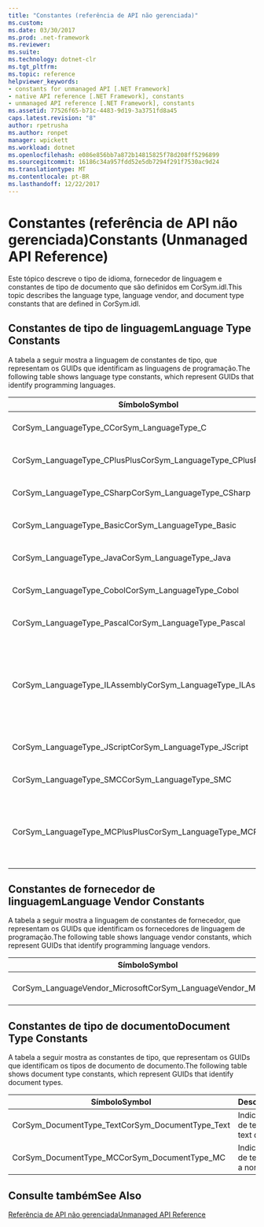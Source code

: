 ```yaml
---
title: "Constantes (referência de API não gerenciada)"
ms.custom: 
ms.date: 03/30/2017
ms.prod: .net-framework
ms.reviewer: 
ms.suite: 
ms.technology: dotnet-clr
ms.tgt_pltfrm: 
ms.topic: reference
helpviewer_keywords:
- constants for unmanaged API [.NET Framework]
- native API reference [.NET Framework], constants
- unmanaged API reference [.NET Framework], constants
ms.assetid: 77526f65-b71c-4483-9d19-3a3751fd8a45
caps.latest.revision: "8"
author: rpetrusha
ms.author: ronpet
manager: wpickett
ms.workload: dotnet
ms.openlocfilehash: e086e856bb7a872b14815825f78d208ff5296899
ms.sourcegitcommit: 16186c34a957fdd52e5db7294f291f7530ac9d24
ms.translationtype: MT
ms.contentlocale: pt-BR
ms.lasthandoff: 12/22/2017
---
```

# <a name="constants-unmanaged-api-reference"></a><span data-ttu-id="d752f-102">Constantes (referência de API não gerenciada)</span><span class="sxs-lookup"><span data-stu-id="d752f-102">Constants (Unmanaged API Reference)</span></span>
<span data-ttu-id="d752f-103">Este tópico descreve o tipo de idioma, fornecedor de linguagem e constantes de tipo de documento que são definidos em CorSym.idl.</span><span class="sxs-lookup"><span data-stu-id="d752f-103">This topic describes the language type, language vendor, and document type constants that are defined in CorSym.idl.</span></span>  
  
## <a name="language-type-constants"></a><span data-ttu-id="d752f-104">Constantes de tipo de linguagem</span><span class="sxs-lookup"><span data-stu-id="d752f-104">Language Type Constants</span></span>  
 <span data-ttu-id="d752f-105">A tabela a seguir mostra a linguagem de constantes de tipo, que representam os GUIDs que identificam as linguagens de programação.</span><span class="sxs-lookup"><span data-stu-id="d752f-105">The following table shows language type constants, which represent GUIDs that identify programming languages.</span></span>  
  
|<span data-ttu-id="d752f-106">Símbolo</span><span class="sxs-lookup"><span data-stu-id="d752f-106">Symbol</span></span>|<span data-ttu-id="d752f-107">Descrição</span><span class="sxs-lookup"><span data-stu-id="d752f-107">Description</span></span>|  
|------------|-----------------|  
|<span data-ttu-id="d752f-108">CorSym_LanguageType_C</span><span class="sxs-lookup"><span data-stu-id="d752f-108">CorSym_LanguageType_C</span></span>|<span data-ttu-id="d752f-109">Indica a linguagem C.</span><span class="sxs-lookup"><span data-stu-id="d752f-109">Indicates the C language.</span></span>|  
|<span data-ttu-id="d752f-110">CorSym_LanguageType_CPlusPlus</span><span class="sxs-lookup"><span data-stu-id="d752f-110">CorSym_LanguageType_CPlusPlus</span></span>|<span data-ttu-id="d752f-111">Indica a linguagem C++.</span><span class="sxs-lookup"><span data-stu-id="d752f-111">Indicates the C++ language.</span></span>|  
|<span data-ttu-id="d752f-112">CorSym_LanguageType_CSharp</span><span class="sxs-lookup"><span data-stu-id="d752f-112">CorSym_LanguageType_CSharp</span></span>|<span data-ttu-id="d752f-113">Indica a linguagem c#.</span><span class="sxs-lookup"><span data-stu-id="d752f-113">Indicates the C# language.</span></span>|  
|<span data-ttu-id="d752f-114">CorSym_LanguageType_Basic</span><span class="sxs-lookup"><span data-stu-id="d752f-114">CorSym_LanguageType_Basic</span></span>|<span data-ttu-id="d752f-115">Indica o idioma básico.</span><span class="sxs-lookup"><span data-stu-id="d752f-115">Indicates the Basic language.</span></span>|  
|<span data-ttu-id="d752f-116">CorSym_LanguageType_Java</span><span class="sxs-lookup"><span data-stu-id="d752f-116">CorSym_LanguageType_Java</span></span>|<span data-ttu-id="d752f-117">Indica a linguagem Java.</span><span class="sxs-lookup"><span data-stu-id="d752f-117">Indicates the Java language.</span></span>|  
|<span data-ttu-id="d752f-118">CorSym_LanguageType_Cobol</span><span class="sxs-lookup"><span data-stu-id="d752f-118">CorSym_LanguageType_Cobol</span></span>|<span data-ttu-id="d752f-119">Indica o idioma COBOL.</span><span class="sxs-lookup"><span data-stu-id="d752f-119">Indicates the COBOL language.</span></span>|  
|<span data-ttu-id="d752f-120">CorSym_LanguageType_Pascal</span><span class="sxs-lookup"><span data-stu-id="d752f-120">CorSym_LanguageType_Pascal</span></span>|<span data-ttu-id="d752f-121">Indica o idioma Pascal.</span><span class="sxs-lookup"><span data-stu-id="d752f-121">Indicates the Pascal language.</span></span>|  
|<span data-ttu-id="d752f-122">CorSym_LanguageType_ILAssembly</span><span class="sxs-lookup"><span data-stu-id="d752f-122">CorSym_LanguageType_ILAssembly</span></span>|<span data-ttu-id="d752f-123">Indica o código de assembly do Microsoft intermediate language (MSIL).</span><span class="sxs-lookup"><span data-stu-id="d752f-123">Indicates the Microsoft intermediate language (MSIL) assembly code.</span></span>|  
|<span data-ttu-id="d752f-124">CorSym_LanguageType_JScript</span><span class="sxs-lookup"><span data-stu-id="d752f-124">CorSym_LanguageType_JScript</span></span>|<span data-ttu-id="d752f-125">Indica a linguagem JScript.</span><span class="sxs-lookup"><span data-stu-id="d752f-125">Indicates the JScript language.</span></span>|  
|<span data-ttu-id="d752f-126">CorSym_LanguageType_SMC</span><span class="sxs-lookup"><span data-stu-id="d752f-126">CorSym_LanguageType_SMC</span></span>|<span data-ttu-id="d752f-127">Indica o idioma SMC.</span><span class="sxs-lookup"><span data-stu-id="d752f-127">Indicates the SMC language.</span></span>|  
|<span data-ttu-id="d752f-128">CorSym_LanguageType_MCPlusPlus</span><span class="sxs-lookup"><span data-stu-id="d752f-128">CorSym_LanguageType_MCPlusPlus</span></span>|<span data-ttu-id="d752f-129">Indica a linguagem C++ habilitada para o .NET Framework.</span><span class="sxs-lookup"><span data-stu-id="d752f-129">Indicates the C++ language enabled for the .NET Framework.</span></span>|  
  
## <a name="language-vendor-constants"></a><span data-ttu-id="d752f-130">Constantes de fornecedor de linguagem</span><span class="sxs-lookup"><span data-stu-id="d752f-130">Language Vendor Constants</span></span>  
 <span data-ttu-id="d752f-131">A tabela a seguir mostra a linguagem de constantes de fornecedor, que representam os GUIDs que identificam os fornecedores de linguagem de programação.</span><span class="sxs-lookup"><span data-stu-id="d752f-131">The following table shows language vendor constants, which represent GUIDs that identify programming language vendors.</span></span>  
  
|<span data-ttu-id="d752f-132">Símbolo</span><span class="sxs-lookup"><span data-stu-id="d752f-132">Symbol</span></span>|<span data-ttu-id="d752f-133">Descrição</span><span class="sxs-lookup"><span data-stu-id="d752f-133">Description</span></span>|  
|------------|-----------------|  
|<span data-ttu-id="d752f-134">CorSym_LanguageVendor_Microsoft</span><span class="sxs-lookup"><span data-stu-id="d752f-134">CorSym_LanguageVendor_Microsoft</span></span>|<span data-ttu-id="d752f-135">Indica a Microsoft.</span><span class="sxs-lookup"><span data-stu-id="d752f-135">Indicates Microsoft.</span></span>|  
  
## <a name="document-type-constants"></a><span data-ttu-id="d752f-136">Constantes de tipo de documento</span><span class="sxs-lookup"><span data-stu-id="d752f-136">Document Type Constants</span></span>  
 <span data-ttu-id="d752f-137">A tabela a seguir mostra as constantes de tipo, que representam os GUIDs que identificam os tipos de documento de documento.</span><span class="sxs-lookup"><span data-stu-id="d752f-137">The following table shows document type constants, which represent GUIDs that identify document types.</span></span>  
  
|<span data-ttu-id="d752f-138">Símbolo</span><span class="sxs-lookup"><span data-stu-id="d752f-138">Symbol</span></span>|<span data-ttu-id="d752f-139">Descrição</span><span class="sxs-lookup"><span data-stu-id="d752f-139">Description</span></span>|  
|------------|-----------------|  
|<span data-ttu-id="d752f-140">CorSym_DocumentType_Text</span><span class="sxs-lookup"><span data-stu-id="d752f-140">CorSym_DocumentType_Text</span></span>|<span data-ttu-id="d752f-141">Indica um documento de texto.</span><span class="sxs-lookup"><span data-stu-id="d752f-141">Indicates a text document.</span></span>|  
|<span data-ttu-id="d752f-142">CorSym_DocumentType_MC</span><span class="sxs-lookup"><span data-stu-id="d752f-142">CorSym_DocumentType_MC</span></span>|<span data-ttu-id="d752f-143">Indica um documento de texto não.</span><span class="sxs-lookup"><span data-stu-id="d752f-143">Indicates a non-text document.</span></span>|  
  
## <a name="see-also"></a><span data-ttu-id="d752f-144">Consulte também</span><span class="sxs-lookup"><span data-stu-id="d752f-144">See Also</span></span>  
 [<span data-ttu-id="d752f-145">Referência de API não gerenciada</span><span class="sxs-lookup"><span data-stu-id="d752f-145">Unmanaged API Reference</span></span>](../../../docs/framework/unmanaged-api/index.md)

